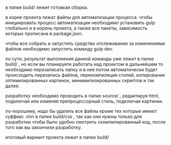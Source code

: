 в папке build/ лежит готовкая сборка.

в корне проекта лежат файлы для автоматизации процесса.
чтобы инициировать процесс автоматизации необходимо установить gulp глобально и в корень проекта, а также все пакеты, зависимость которых прописана в package.json.

чтобы все собрать и запустить средство отслеживания за изменениями файлов необходимо запустить команду gulp dev.

по сути, результат выполнения данной команды уже лежит в папке build/ , но если вы планируете работать над проектом в дальнейшем то необходимо перезаписать папку и в нее потом автоматически будет происходить перезапись файлов, перекомпиляция стилей, копирование оптимизированных картинок, минимилизированных скриптов и так далее.

разработку необходимо проводить в папке source/ , редактируя html, подключая или изменяя препроцессорный стиль, подключая картинки.

по-хорошему, надо бы удалить все файлы кроме тех которые имеют суффикс .min в папке build/css , так как они нужны только для разработки чтобы было удобно смотреть скомпилированный код, после того как вы закончили разработку. 

итоговый вариант проекта лежит в папке build/
